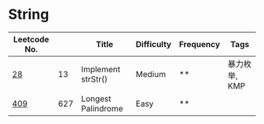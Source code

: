 # String

| Leetcode No.  |   | Title        | Difficulty  | Frequency        | Tags |
| ------------- | ------------- | ------------- | ------------- | ------------- |------------- |
| [28](./Details/Implement%20str.md)| 13 | Implement strStr() | Medium | ** | 暴力枚举, KMP|
| [409](./Details/Longest%20Palindrome.md)  | 627 | Longest Palindrome | Easy | ** |  |
